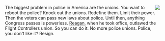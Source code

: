 <img src="http://scripting.com/images/2020/06/09/reaganHead.png" border="0" align="right">The biggest problem in police in America are the unions. You want to reboot the police? Knock out the unions. Redefine them. Limit their power. Then the voters can pass new laws about police. Until then, anything Congress passes is powerless. <a href="https://www.history.com/this-day-in-history/reagan-fires-11359-air-traffic-controllers">Reagan</a>, when he took office, outlawed the Flight Controllers union. So you can do it. No more police unions. Police, you don't like it? Resign. 
